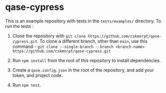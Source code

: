 # qase-cypress

This is an example repository with tests in the `tests/examples/` directory. To run the tests :

1. Clone the repository with `git clone https://github.com/cskmnrpt/qase-cypress.git`.
   To clone a different branch, other than `main`, use this command - `git clone --single-branch --branch <branch-name> https://github.com/cskmnrpt/qase-cypress.git`

2. Run `npm install` from the root of this repository to install dependencies.

3. Create a `qase.config.json` in the root of the repository, and add your token, and project code.

4. Run `npm test`.
